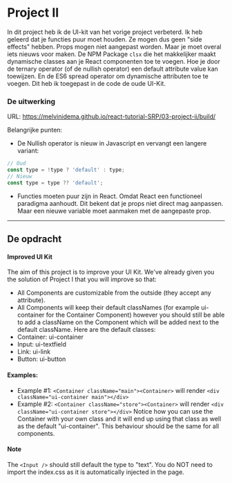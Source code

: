 # Project II

In dit project heb ik de UI-kit van het vorige project verbeterd.
Ik heb geleerd dat je functies puur moet houden. Ze mogen dus geen "side effects" hebben. Props mogen niet aangepast worden. Maar je moet overal iets nieuws voor maken. De NPM Package `clsx` die het makkelijker maakt dynamische classes aan je React componenten toe te voegen. Hoe je door de ternary operator (of de nullish operator) een default attribute value kan toewijzen. En de ES6 spread operator om dynamische attributen toe te voegen. Dit heb ik toegepast in de code de oude UI-Kit.

### De uitwerking
URL: https://melvinidema.github.io/react-tutorial-SRP/03-project-ii/build/

Belangrijke punten:
- De Nullish operator is nieuw in Javascript en vervangt een langere variant:
```jsx
// Oud
const type = !type ? 'default' : type;
// Nieuw
const type = type ?? 'default';
```
- Functies moeten puur zijn in React. Omdat React een functioneel paradigma aanhoudt. Dit bekent dat je props niet direct mag aanpassen. Maar een nieuwe variable moet aanmaken met de aangepaste prop.

---
## De opdracht

#### Improved UI Kit
The aim of this project is to improve your UI Kit.
We've already given you the solution of Project I that you will improve so that:

- All Components are customizable from the outside (they accept any attribute).
- All Components will keep their default classNames (for example ui-container for the Container Component) however you should still be able to add a className on the Component which will be added next to the default className. Here are the default classes:
- Container: ui-container
- Input: ui-textfield
- Link: ui-link
- Button: ui-button

#### Examples:
- Example #1: `<Container className="main"><Container>` will render `<div className="ui-container main"></div>`
- Example #2: `<Container className="store"><Container>` will render `<div className="ui-container store"></div>`
  Notice how you can use the Container with your own class and it will end up using that class as well as the default "ui-container". This behaviour should be the same for all components.

#### Note
The `<Input />` should still default the type to "text".
You do NOT need to import the index.css as it is automatically injected in the page.
